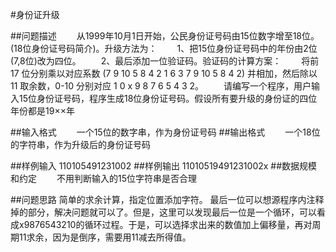 #身份证升级

##问题描述
　　从1999年10月1日开始，公民身份证号码由15位数字增至18位。(18位身份证号码简介)。升级方法为：
　　1、把15位身份证号码中的年份由2位(7,8位)改为四位。
　　2、最后添加一位验证码。验证码的计算方案：
　　将前 17 位分别乘以对应系数 (7 9 10 5 8 4 2 1 6 3 7 9 10 5 8 4 2) 并相加，然后除以 11 取余数，0-10 分别对应 1 0 x 9 8 7 6 5 4 3 2。
　　请编写一个程序，用户输入15位身份证号码，程序生成18位身份证号码。假设所有要升级的身份证的四位年份都是19××年

##输入格式
　　一个15位的数字串，作为身份证号码
##输出格式
　　一个18位的字符串，作为升级后的身份证号码

##样例输入
110105491231002
##样例输出
11010519491231002x
##数据规模和约定
　　不用判断输入的15位字符串是否合理

##问题思路
	简单的求余计算，指定位置添加字符。
	最后一位可以想源程序内注释掉的部分，解决问题就可以了。但是，这里可以发现最后一位是一个循环，可以看成x9876543210的循环过程。于是，可以选择求出来的数值加上偏移量，再对周期11求余，因为是倒序，需要用11减去所得值。

